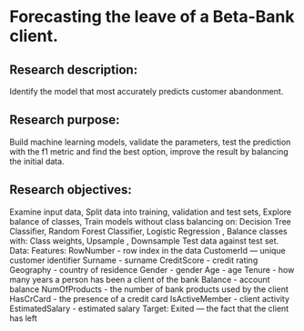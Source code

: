 # Forecasting the leave of a Beta-Bank client.

## Research description: 
Identify the model that most accurately predicts customer abandonment.

## Research purpose: 
Build machine learning models, validate the parameters, test the prediction with the f1 metric and find the best option, improve the result by balancing the initial data.

## Research objectives:

Examine input data,
Split data into training, validation and test sets,
Explore balance of classes,
Train models without class balancing on:
Decision Tree Classifier,
Random Forest Classifier,
Logistic Regression ,
Balance classes with:
Class weights,
Upsample ,
Downsample
Test data against test set. Data: Features:
RowNumber - row index in the data
CustomerId — unique customer identifier
Surname - surname
CreditScore - credit rating
Geography - country of residence
Gender - gender
Age - age
Tenure - how many years a person has been a client of the bank
Balance - account balance
NumOfProducts - the number of bank products used by the client
HasCrCard - the presence of a credit card
IsActiveMember - client activity
EstimatedSalary - estimated salary Target:
Exited — the fact that the client has left

